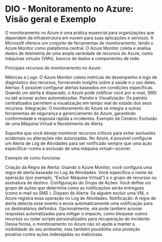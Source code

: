 # DIO - Monitoramento no Azure: Visão geral e Exemplo

O monitoramento no Azure é uma prática essencial para organizações que dependem da infraestrutura em nuvem para suas aplicações e serviços. A Microsoft oferece um conjunto de ferramentas de monitoramento, tendo o Azure Monitor como plataforma central. O Azure Monitor coleta e analisa dados de telemetria de uma ampla variedade de recursos do Azure, como máquinas virtuais (VMs), bancos de dados e componentes de rede.

Principais recursos do monitoramento no Azure:

Métricas e Logs: O Azure Monitor coleta métricas de desempenho e logs de diagnóstico dos recursos, fornecendo insights sobre a saúde e o uso deles.
Alertas: É possível configurar alertas baseados em condições específicas. Quando um alerta é disparado, o Azure pode notificar você por e-mail, SMS ou até acionar ações automatizadas.
Painéis e Visualização: Os painéis centralizados permitem a visualização em tempo real do estado dos seus recursos.
Integração: O monitoramento do Azure se integra a outras ferramentas de segurança e gerenciamento do Azure, garantindo conformidade e resposta rápida a incidentes.
Exemplo de Cenário: Exclusão de uma Máquina Virtual e Recebimento de Alerta

Suponha que você deseje monitorar recursos críticos para evitar exclusões acidentais ou alterações não autorizadas. No Azure, é possível configurar um Alerta de Log de Atividades para ser notificado sempre que uma ação específica—como a exclusão de uma máquina virtual—ocorrer.

Exemplo de como funciona:

Criação da Regra de Alerta: Usando o Azure Monitor, você configura uma regra de alerta baseada no Log de Atividades. Você especifica o nome da operação (por exemplo, “Excluir Máquina Virtual”) e o grupo de recursos ou assinatura de destino.
Configuração do Grupo de Ações: Você define um grupo de ações que determina como as notificações serão entregues (como e-mail ou SMS ).
Disparo do Alerta: Se alguém excluir uma VM, o Azure registra essa operação no Log de Atividades.
Notificação: A regra de alerta detecta esse evento e envia automaticamente uma notificação para os destinatários definidos. Opcionalmente, ela pode também acionar respostas automatizadas para mitigar o impacto, como bloquear outros recursos ou rodar scripts personalizados para recuperação do incidente.
Dessa forma, o monitoramento no Azure não só ajuda a manter a visibilidade do seu ambiente, mas também possibilita uma proteção proativa contra ações indesejadas ou maliciosas.
